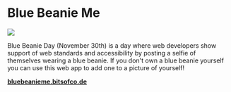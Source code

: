 # Blue Beanie Me

![](https://bitsofcode.ghost.io/content/images/2016/11/Screen-Shot-2016-11-28-at-11.18.14.png)

Blue Beanie Day (November 30th) is a day where web developers show support of web standards and accessibility by posting a selfie of themselves wearing a blue beanie. If you don't own a blue beanie yourself you can use this web app to add one to a picture of yourself!

**[bluebeanieme.bitsofco.de](https://bluebeanieme.bitsofco.de)**
